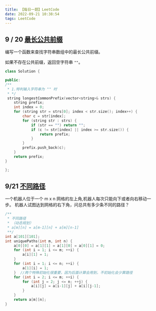 ```yaml
---
title: 【每日一题】LeetCode
date: 2022-09-21 10:38:54
tags: LeetCode
---
```

## 9 / 20  [最长公共前缀](https://leetcode.cn/problems/longest-common-prefix/)

编写一个函数来查找字符串数组中的最长公共前缀。

如果不存在公共前缀，返回空字符串 `""`。

```c++
class Solution {

public:
/**  
 * 1.特判输入字符串为 "" 时  
 * */
 string longestCommonPrefix(vector<string>& strs) {  
    string prefix;  
    int index = 0;  
    for (string str = strs[0]; index < str.size(); index++) {  
        char c = str[index];  
        for (string str : strs) {  
            if (str == "") return "";  
            if (c != str[index] || index >= str.size()) {  
                return prefix;  
            }  
        }  
        prefix.push_back(c);  
    }  
    return prefix;  
}

};
```

## 9/21 [不同路径](https://leetcode.cn/problems/unique-paths/)
一个机器人位于一个 m x n 网格的左上角,机器人每次只能向下或者向右移动一步。
机器人试图达到网格的右下角，问总共有多少条不同的路径？
```C++
/**  
 * 不同路径  
 * （动态规划）
 * a[m][n] = a[m-1][n] + a[m][n-1] 
 **/
int a[101][101];  
int uniquePaths(int m, int n) {  
    a[0][0] = a[1][1] = a[1][0] = a[0][1] = 0;  
    for (int i = 1; i <= m; ++i) {  
        a[i][1] = 1;  
    }  
    for (int i = 1; i <= n; ++i) {  
        a[1][i] = 1;  
    }  //两个特殊初始化很重要，因为后面计算会用到，不初始化会少算路径
    for (int i = 2; i <= m; ++i) {  
        for (int j = 2; j <= n; ++j) {  
            a[i][j] = a[i-1][j] + a[i][j-1];  
        }  
    }  
    return a[m][n];  
}
```
